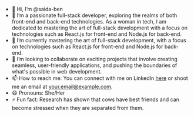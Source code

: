 - 👋 Hi, I’m @saida-ben 
- 👀 I’m a passionate full-stack developer, exploring the realms of both front-end and back-end technologies. As a woman in tech, I am dedicated to mastering the art of full-stack development with a focus on technologies such as React.js for front-end and Node.js for back-end.
- 🌱 I’m currently mastering the art of full-stack development, with a focus on technologies such as React.js for front-end and Node.js for back-end.
- 💞️ I’m looking to collaborate on exciting projects that involve creating seamless, user-friendly applications, and pushing the boundaries of what's possible in web development.
- 📫 How to reach me: You can connect with me on LinkedIn [here](your-linkedin-profile) or shoot me an email at your.email@example.com.
- 😄 Pronouns: She/Her
- ⚡ Fun fact: Research has shown that cows have best friends and can become stressed when they are separated from them.




